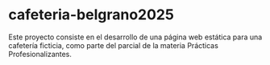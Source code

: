 # cafeteria-belgrano2025
Este proyecto consiste en el desarrollo de una página web estática para una cafetería ficticia, como parte del parcial de la materia Prácticas Profesionalizantes.
